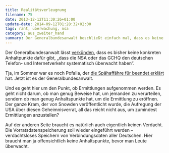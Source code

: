 ```yaml
---
title: Realitätsverleugnung
filename: 75
date: 2013-12-12T11:30:26+01:00
update-date: 2014-09-12T01:28:32+02:00
tags: rant, überwachung, nsa
category: aus_zweiter_hand
summary: Der Generalbundesanwalt beschließt einfach mal, dass es keine NSA-Spähaffäre gibt.
---
```


Der Generalbundesanwalt lässt [verkünden](https://www.welt.de/politik/deutschland/article122820804/NSA-Spaehaffaere-Gibt-es-nicht-sagt-der-Bundesanwalt.html), dass es bisher keine konkreten Anhaltpunkte dafür gibt, „dass die NSA oder das GCHQ den deutschen Telefon\- und Internetverkehr systematisch überwacht haben“.

Tja, im Sommer war es noch Pofalla, der [die Spähaffähre für beendet erklärt](https://pofallabeendetdinge.de/) hat. Jetzt ist es der Generalbundesanwalt.

Und es geht hier um den Punkt, ob Ermittlungen aufgenommen werden. Es geht nicht darum, ob man genug Beweise hat, um jemanden zu verurteilen, sondern ob man genug Anhaltspunkte hat, um die Ermittlung zu eröffnen. Der ganze Kram, der von Snowden veröffentlicht wurde, die Aufregung der USA über diesen Geheimnisverrat, all das reicht nicht aus, um zumindest Ermittlungen anzustellen?

Auf der anderen Seite braucht es natürlich auch eigentlich keinen Verdacht. Die Vorratsdatenspeicherung soll wieder eingeführt werden – verdachtsloses Speichern von Verbindungsdaten aller Deutschen. Hier braucht man ja offensichtlich keine Anhaltspunkte, bevor man Leute überwacht.

